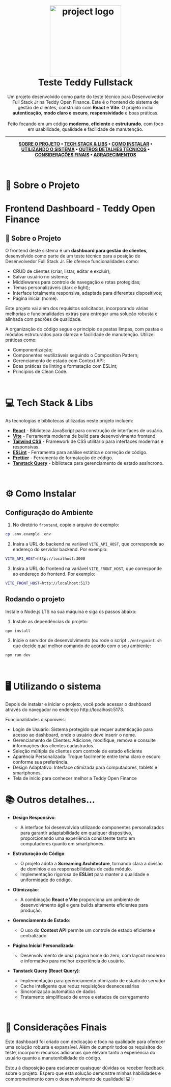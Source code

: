 <h1 align="center">
  <img alt="project logo" src="https://teddydigital.io/wp-content/uploads/2023/02/Ativo-13-8.png" width="224px"/><br/>
  Teste Teddy Fullstack 
</h1>
<p align="center">
    Um projeto desenvolvido como parte do teste técnico para Desenvolvedor Full Stack Jr na Teddy Open Finance. Este é o frontend do sistema de gestão de clientes, construído com <b>React</b> e <b>Vite</b>. O projeto inclui <b>autenticação</b>, <b>modo claro e escuro</b>, <b>responsividade</b> e boas práticas.
    <br/>
    <br/>
    Feito focando em um código <b>moderno</b>, <b>eficiente</b> e <b>estruturado</b>, com foco em usabilidade, qualidade e facilidade de manutenção.
</p>

<hr>

<div align="center">

**[SOBRE O PROJETO](#-sobre-o-projeto) •
[TECH STACK & LIBS](#-tech-stack--libs) •
[COMO INSTALAR](#-como-instalar) •
[UTILIZANDO O SISTEMA](#-utilizando-o-sistema) •
[OUTROS DETALHES TÉCNICOS](#-alguns-outros-detalhes-técnicos) •
[CONSIDERAÇÕES FINAIS](#-considerações-finais) •
[AGRADECIMENTOS](#-agradecimentos)**

</div>
<br />

# 🚀 Sobre o Projeto

# Frontend Dashboard - Teddy Open Finance

## 🚀 Sobre o Projeto

O frontend deste sistema é um **dashboard para gestão de clientes**, desenvolvido como parte de um teste técnico para a posição de Desenvolvedor Full Stack Jr. Ele oferece funcionalidades como:

- CRUD de clientes (criar, listar, editar e excluir);
- Salvar usuário no sistema;
- Middlewares para controle de navegação e rotas protegidas;
- Temas personalizáveis (dark e light);
- Interface totalmente responsiva, adaptada para diferentes dispositivos;
- Página inicial (home).

Este projeto vai além dos requisitos solicitados, incorporando várias melhorias e funcionalidades extras para entregar uma solução robusta e alinhada com padrões de qualidade.

A organização do código segue o princípio de pastas limpas, com pastas e módulos estruturados para clareza e facilidade de manutenção. Utilizei práticas como:

- Componentização;
- Componentes reutilizáveis seguindo o Composition Pattern;
- Gerenciamento de estado com Context API;
- Boas práticas de linting e formatação com ESLint;
- Princípios de Clean Code.

<br />

# 💻 Tech Stack & Libs

As tecnologias e bibliotecas utilizadas neste projeto incluem:

- **[React](https://reactjs.org/)** - Biblioteca JavaScript para construção de interfaces de usuário.
- **[Vite](https://vitejs.dev/)** - Ferramenta moderna de build para desenvolvimento frontend.
- **[Tailwind CSS](https://tailwindcss.com/)** - Framework de CSS utilitário para interfaces modernas e responsivas.
- **[ESLint](https://eslint.org/)** - Ferramenta para análise estática e correção de código.
- **[Prettier](https://prettier.io/)** - Ferramenta de formatação de código.
- **[Tanstack Query](https://tanstack.com/query/latest)** - biblioteca para gerenciamento de estado assíncrono.

<br />

# ⚙️ Como Instalar

## Configuração do Ambiente

1. No diretório `frontend`, copie o arquivo de exemplo:

```bash
cp .env.example .env
```

2. Insira a URL do backend na variável `VITE_API_HOST`, que corresponde ao endereço do servidor backend. Por exemplo:

```bash
VITE_API_HOST=http://localhost:3000
```

3. Insira a URL do frontend na variável `VITE_FRONT_HOST`, que corresponde ao endereço do frontend. Por exemplo:

```bash
VITE_FRONT_HOST=http://localhost:5173
```

## Rodando o projeto

Instale o Node.js LTS na sua máquina e siga os passos abaixo:

1. Instale as dependências do projeto:

```bash
npm install
```

2. Inicie o servidor de desenvolvimento (ou rode o script `./entrypoint.sh` que decide qual melhor comando de acordo com
   o seu ambiente:

```bash
npm run dev
```

<br/>

# 🖥️ Utilizando o sistema

Depois de instalar e iniciar o projeto, você pode acessar o dashboard através do navegador no endereço http://localhost:5173.

Funcionalidades disponíveis:

- Login de Usuário: Sistema protegido que requer autenticação para acesso ao dashboard, onde o usuário deve inserir o nome.
- Gerenciamento de Clientes: Adicione, modifique, remova e consulte informações dos clientes cadastrados.
- Seleção múltipla de clientes com controle de estado eficiente
- Aparência Personalizada: Troque facilmente entre tema claro e escuro conforme sua preferência.
- Design Adaptativo: Interface otimizada para computadores, tablets e smartphones.
- Tela de início para conhecer melhor a Teddy Open Finance
  <br/>

# 📚 Outros detalhes...

- **Design Responsivo**:
   - A interface foi desenvolvida utilizando componentes personalizados para garantir adaptabilidade em qualquer dispositivo, proporcionando uma experiência consistente tanto em computadores quanto em smartphones.

- **Estruturação do Código**:
   - O projeto adota a **Screaming Architecture**, tornando clara a divisão de domínios e as responsabilidades de cada módulo.
   - Implementação rigorosa de **ESLint** para manter a qualidade e uniformidade do código.

- **Otimização**:
   - A combinação **React e Vite** proporciona um ambiente de desenvolvimento ágil e gera builds altamente eficientes para produção.

- **Gerenciamento de Estado**:
   - O uso do **Context API** permite um controle de estado eficiente e centralizado.

- **Página Inicial Personalizada**:
   - Desenvolvimento de uma página home do zero, com layout moderno e informativo para melhor experiência do usuário.

- **Tanstack Query (React Query)**:
   - Implementação para gerenciamento otimizado de estado do servidor
   - Cache inteligente que reduz requisições desnecessárias
   - Sincronização automática de dados
   - Tratamento simplificado de erros e estados de carregamento

<br />

# 🎯 Considerações Finais

Este dashboard foi criado com dedicação e foco na qualidade para oferecer uma solução robusta e expansível. Além de cumprir todos os requisitos do teste, incorporei recursos adicionais que elevam tanto a experiência do usuário quanto a manutenibilidade do código.

Estou à disposição para esclarecer quaisquer dúvidas ou receber feedback sobre o projeto. Espero que esta solução demonstre minhas habilidades e comprometimento com o desenvolvimento de qualidade! 💻✨
<br />